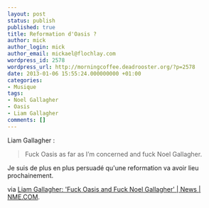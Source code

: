 ```yaml
---
layout: post
status: publish
published: true
title: Reformation d'Oasis ?
author: mick
author_login: mick
author_email: mickael@flochlay.com
wordpress_id: 2578
wordpress_url: http://morningcoffee.deadrooster.org/?p=2578
date: 2013-01-06 15:55:24.000000000 +01:00
categories:
- Musique
tags:
- Noel Gallagher
- Oasis
- Liam Gallagher
comments: []
---
```

Liam Gallagher :
<blockquote>Fuck Oasis as far as I’m concerned and fuck Noel Gallagher.</blockquote>
Je suis de plus en plus persuadé qu'une reformation va avoir lieu prochainement.

via <a href="http://www.nme.com/news/beady-eye/68000">Liam Gallagher: 'Fuck Oasis and Fuck Noel Gallagher' | News | NME.COM</a>.
